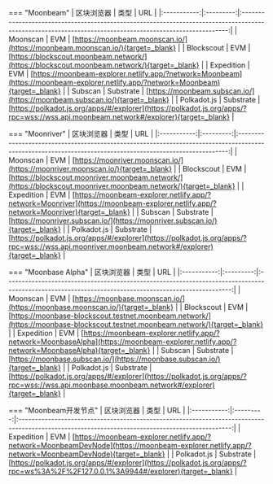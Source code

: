 === "Moonbeam"
    | 区块浏览器  |   类型    |                                                                           URL                                                                            |
    |:-----------:|:---------:|:--------------------------------------------------------------------------------------------------------------------------------------------------------:|
    |  Moonscan   |    EVM    |                                      [https://moonbeam.moonscan.io/](https://moonbeam.moonscan.io/){target=_blank}                                       |
    | Blockscout  |    EVM    |                               [https://blockscout.moonbeam.network/](https://blockscout.moonbeam.network/){target=_blank}                                |
    | Expedition  |    EVM    |            [https://moonbeam-explorer.netlify.app/?network=Moonbeam](https://moonbeam-explorer.netlify.app/?network=Moonbeam){target=_blank}             |
    |   Subscan   | Substrate |                                       [https://moonbeam.subscan.io/](https://moonbeam.subscan.io/){target=_blank}                                        |
    | Polkadot.js | Substrate | [https://polkadot.js.org/apps/#/explorer](https://polkadot.js.org/apps/?rpc=wss://wss.api.moonbeam.network#/explorer){target=_blank} |


=== "Moonriver"
    | 区块浏览器  |   类型    |                                                                            URL                                                                            |
    |:-----------:|:---------:|:---------------------------------------------------------------------------------------------------------------------------------------------------------:|
    |  Moonscan   |    EVM    |                                      [https://moonriver.moonscan.io/](https://moonriver.moonscan.io/){target=_blank}                                      |
    | Blockscout  |    EVM    |                      [https://blockscout.moonriver.moonbeam.network/](https://blockscout.moonriver.moonbeam.network/){target=_blank}                      |
    | Expedition  |    EVM    |            [https://moonbeam-explorer.netlify.app/?network=Moonriver](https://moonbeam-explorer.netlify.app/?network=Moonriver){target=_blank}            |
    |   Subscan   | Substrate |                                       [https://moonriver.subscan.io/](https://moonriver.subscan.io/){target=_blank}                                       |
    | Polkadot.js | Substrate | [https://polkadot.js.org/apps/#/explorer](https://polkadot.js.org/apps/?rpc=wss://wss.api.moonriver.moonbeam.network#/explorer){target=_blank} |

=== "Moonbase Alpha"
    | 区块浏览器  |   类型    |                                                                         URL                                                                         |
    |:-----------:|:---------:|:---------------------------------------------------------------------------------------------------------------------------------------------------:|
    |  Moonscan   |    EVM    |                                    [https://moonbase.moonscan.io/](https://moonbase.moonscan.io/){target=_blank}                                    |
    | Blockscout  |    EVM    |            [https://moonbase-blockscout.testnet.moonbeam.network/](https://moonbase-blockscout.testnet.moonbeam.network/){target=_blank}            |
    | Expedition  |    EVM    |     [https://moonbeam-explorer.netlify.app/?network=MoonbaseAlpha](https://moonbeam-explorer.netlify.app/?network=MoonbaseAlpha){target=_blank}     |
    |   Subscan   | Substrate |                                     [https://moonbase.subscan.io/](https://moonbase.subscan.io/){target=_blank}                                     |
    | Polkadot.js | Substrate | [https://polkadot.js.org/apps/#/explorer](https://polkadot.js.org/apps/?rpc=wss://wss.api.moonbase.moonbeam.network#/explorer){target=_blank} |

=== "Moonbeam开发节点"
    | 区块浏览器  |   类型    |                                                                       URL                                                                       |
    |:-----------:|:---------:|:-----------------------------------------------------------------------------------------------------------------------------------------------:|
    | Expedition  |    EVM    | [https://moonbeam-explorer.netlify.app/?network=MoonbeamDevNode](https://moonbeam-explorer.netlify.app/?network=MoonbeamDevNode){target=_blank} |
    | Polkadot.js | Substrate |        [https://polkadot.js.org/apps/#/explorer](https://polkadot.js.org/apps/?rpc=ws%3A%2F%2F127.0.0.1%3A9944#/explorer){target=_blank}        |
